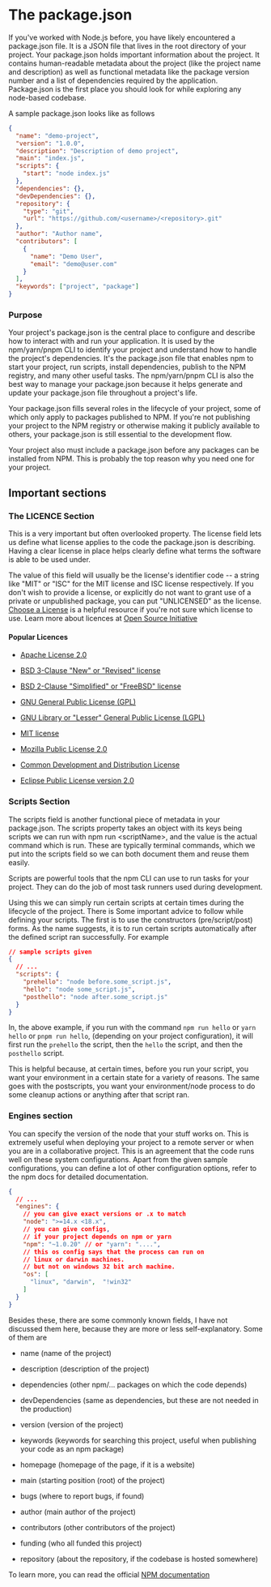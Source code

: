 # The package.json

If you've worked with Node.js before, you have likely encountered a package.json file. It is a JSON file that lives in the root directory of your project. Your package.json holds important information about the project. It contains human-readable metadata about the project (like the project name and description) as well as functional metadata like the package version number and a list of dependencies required by the application. Package.json is the first place you should look for while exploring any node-based codebase.

A sample package.json looks like as follows

```json
{
  "name": "demo-project",
  "version": "1.0.0",
  "description": "Description of demo project",
  "main": "index.js",
  "scripts": {
    "start": "node index.js"
  },
  "dependencies": {},
  "devDependencies": {},
  "repository": {
    "type": "git",
    "url": "https://github.com/<username>/<repository>.git"
  },
  "author": "Author name",
  "contributors": [
    {
      "name": "Demo User",
      "email": "demo@user.com"
    }
  ],
  "keywords": ["project", "package"]
}
```

### Purpose

Your project's package.json is the central place to configure and describe how to interact with and run your application. It is used by the npm/yarn/pnpm CLI to identify your project and understand how to handle the project's dependencies. It's the package.json file that enables npm to start your project, run scripts, install dependencies, publish to the NPM registry, and many other useful tasks. The npm/yarn/pnpm CLI is also the best way to manage your package.json because it helps generate and update your package.json file throughout a project's life.

Your package.json fills several roles in the lifecycle of your project, some of which only apply to packages published to NPM. If you're not publishing your project to the NPM registry or otherwise making it publicly available to others, your package.json is still essential to the development flow.

Your project also must include a package.json before any packages can be installed from NPM. This is probably the top reason why you need one for your project.

  

## Important sections

### The LICENCE Section

This is a very important but often overlooked property. The license field lets us define what license applies to the code the package.json is describing. Having a clear license in place helps clearly define what terms the software is able to be used under.

The value of this field will usually be the license's identifier code -- a string like "MIT" or "ISC" for the MIT license and ISC license respectively. If you don't wish to provide a license, or explicitly do not want to grant use of a private or unpublished package, you can put "UNLICENSED" as the license. [Choose a License](https://choosealicense.com/) is a helpful resource if you're not sure which license to use. Learn more about licences at [Open Source Initiative](https://opensource.org/licenses/)

#### Popular Licences

*   [Apache License 2.0](https://opensource.org/licenses/Apache-2.0)
    
*   [BSD 3-Clause "New" or "Revised" license](https://opensource.org/licenses/BSD-3-Clause)
    
*   [BSD 2-Clause "Simplified" or "FreeBSD" license](https://opensource.org/licenses/BSD-2-Clause)
    
*   [GNU General Public License (GPL)](https://opensource.org/licenses/gpl-license)
    
*   [GNU Library or "Lesser" General Public License (LGPL)](https://opensource.org/licenses/lgpl-license)
    
*   [MIT license](https://opensource.org/licenses/MIT)
    
*   [Mozilla Public License 2.0](https://opensource.org/licenses/MPL-2.0)
    
*   [Common Development and Distribution License](https://opensource.org/licenses/CDDL-1.0)
    
*   [Eclipse Public License version 2.0](https://opensource.org/licenses/EPL-2.0)
    

### Scripts Section

The scripts field is another functional piece of metadata in your package.json. The scripts property takes an object with its keys being scripts we can run with npm run &lt;scriptName&gt;, and the value is the actual command which is run. These are typically terminal commands, which we put into the scripts field so we can both document them and reuse them easily.

Scripts are powerful tools that the npm CLI can use to run tasks for your project. They can do the job of most task runners used during development.

Using this we can simply run certain scripts at certain times during the lifecycle of the project. There is Some important advice to follow while defining your scripts. The first is to use the constructors (pre/script/post) forms. As the name suggests, it is to run certain scripts automatically after the defined script ran successfully. For example

```json
// sample scripts given
{
  // ...
  "scripts": {
    "prehello": "node before.some_script.js",
    "hello": "node some_script.js",
    "posthello": "node after.some_script.js"
  }
}
```

In, the above example, if you run with the command `npm run hello` or `yarn hello` or `pnpm run hello`, (depending on your project configuration), it will first run the `prehello` the script, then the `hello` the script, and then the `posthello` script.

This is helpful because, at certain times, before you run your script, you want your environment in a certain state for a variety of reasons. The same goes with the postscripts, you want your environment/node process to do some cleanup actions or anything after that script ran.

### Engines section

You can specify the version of the node that your stuff works on. This is extremely useful when deploying your project to a remote server or when you are in a collaborative project. This is an agreement that the code runs well on these system configurations. Apart from the given sample configurations, you can define a lot of other configuration options, refer to the npm docs for detailed documentation.

```json
{
  // ...
  "engines": {
    // you can give exact versions or .x to match
    "node": ">=14.x <18.x",
    // you can give configs,
    // if your project depends on npm or yarn
    "npm": "~1.0.20" // or "yarn": "....",
    // this os config says that the process can run on
    // linux or darwin machines.
    // but not on windows 32 bit arch machine.
    "os": [
      "linux", "darwin",  "!win32"
    ]
  }
}
```

Besides these, there are some commonly known fields, I have not discussed them here, because they are more or less self-explanatory. Some of them are

*   name (name of the project)
    
*   description (description of the project)
    
*   dependencies (other npm/... packages on which the code depends)
    
*   devDependencies (same as dependencies, but these are not needed in the production)
    
*   version (version of the project)
    
*   keywords (keywords for searching this project, useful when publishing your code as an npm package)
    
*   homepage (homepage of the page, if it is a website)
    
*   main (starting position (root) of the project)
    
*   bugs (where to report bugs, if found)
    
*   author (main author of the project)
    
*   contributors (other contributors of the project)
    
*   funding (who all funded this project)
    
*   repository (about the repository, if the codebase is hosted somewhere)
    

To learn more, you can read the official [NPM documentation](https://docs.npmjs.com/cli/v8/configuring-npm/package-json)